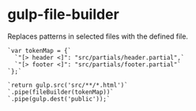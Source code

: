 gulp-file-builder
=================
Replaces patterns in selected files with the defined file.

    `var tokenMap = {`
      `"[> header <]": "src/partials/header.partial",`
      `"[> footer <]": "src/partials/footer.partial"`
    `};`
 
    `return gulp.src('src/**/*.html')`
    `.pipe(fileBuilder(tokenMap))`
    `.pipe(gulp.dest('public'));`